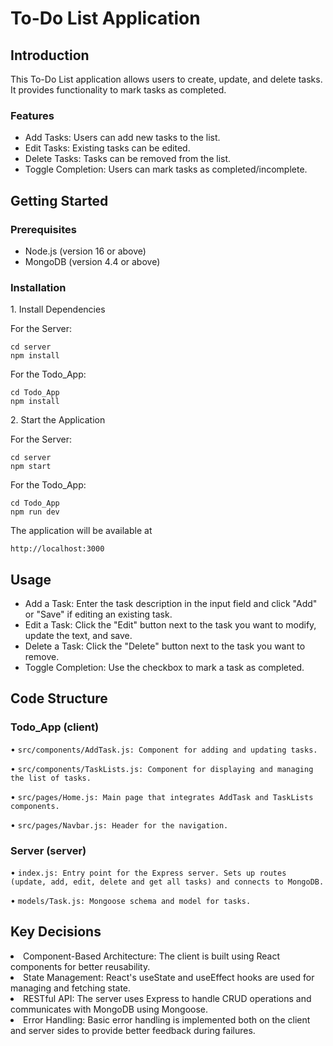 <h1>To-Do List Application</h1>
<h2>Introduction</h3>
<p>This To-Do List application allows users to create, update, and delete tasks. It provides functionality to mark tasks as completed.</p>

<h3>Features</h2>
<ul>
  <li>Add Tasks: Users can add new tasks to the list.</li>
  <li>Edit Tasks: Existing tasks can be edited.</li>
  <li>Delete Tasks: Tasks can be removed from the list.</li>
  <li>Toggle Completion: Users can mark tasks as completed/incomplete.</li>
</ul>

<h2>Getting Started</h2>
<h3>Prerequisites</h3>
<ul>
  <li>Node.js (version 16 or above)</li>
  <li>MongoDB (version 4.4 or above)</li>
</ul>

<h3>Installation</h3>

<p>1. Install Dependencies</p>

<p>For the Server:</p>

```
cd server
npm install
```

<p>For the Todo_App:</p>

```
cd Todo_App
npm install
```

<p>2. Start the Application</p>

<p>For the Server:</p>

```
cd server
npm start
```

<p>For the Todo_App:</p>

```
cd Todo_App
npm run dev
```
<p>The application will be available at </p>

``` http://localhost:3000 ```

<h2>Usage</h3>
<ul>
  <li>Add a Task: Enter the task description in the input field and click "Add" or "Save" if editing an existing task.</li>
  <li>Edit a Task: Click the "Edit" button next to the task you want to modify, update the text, and save.</li>
  <li>Delete a Task: Click the "Delete" button next to the task you want to remove.</li>
  <li>Toggle Completion: Use the checkbox to mark a task as completed.</li>
</ul>

<h2>Code Structure</h2>

<h3>Todo_App (client)</h3>

• ```src/components/AddTask.js: Component for adding and updating tasks.```

• ```src/components/TaskLists.js: Component for displaying and managing the list of tasks.```

• ```src/pages/Home.js: Main page that integrates AddTask and TaskLists components.```

• ```src/pages/Navbar.js: Header for the navigation.```

<h3>Server (server)</h3>

• ```index.js: Entry point for the Express server. Sets up routes (update, add, edit, delete and get all tasks) and connects to MongoDB.```

• ```models/Task.js: Mongoose schema and model for tasks.```

<h2>Key Decisions</h2>

<li>Component-Based Architecture: The client is built using React components for better reusability.</li>
<li>State Management: React's useState and useEffect hooks are used for managing and fetching state.</li>
<li>RESTful API: The server uses Express to handle CRUD operations and communicates with MongoDB using Mongoose.</li>
<li>Error Handling: Basic error handling is implemented both on the client and server sides to provide better feedback during failures.</li>
